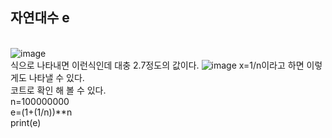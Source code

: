 <h2>자연대수 e</h2><br>

<img alt="image" src="https://ourcalc.com/wp-content/uploads/2021/04/%EC%9E%90%EC%97%B0%EC%83%81%EC%88%98e.svg">
<br>
식으로 나타내면 이런식인데
대충 2.7정도의 값이다.
<img alt="image" src="https://lh3.googleusercontent.com/proxy/zx6d6yAGVmHYXr4NtEDzuz9YQ7BCC-mcbWOB_rQ2pb4E5zPZLQmY_y0XL0VhphKkNSlS3iqZIz-7WPWCST8Iw4-i26lvYO1CF15jgwobOCMqu0e_0BQ-OQ">
x=1/n이라고 하면 이렇게도 나타낼 수 있다.<br>
코트로 확인 해 볼 수 있다.<br>
n=100000000<br>
e=(1+(1/n))**n<br>
print(e)<br>
